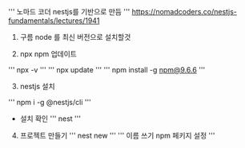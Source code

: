 ''' 노마드 코더 nestjs를 기반으로 만듬 '''
https://nomadcoders.co/nestjs-fundamentals/lectures/1941

1. 구름 node 를 최신 버전으로 설치할것

2. npx npm 업데이트

''' npx -v '''
''' npx update '''
''' npm install -g npm@9.6.6 '''

3. nestjs 설치

''' npm i -g @nestjs/cli '''
- 설치 확인
''' nest '''

4. 프로젝트 만들기 
''' nest new '''
'''  이름 쓰기 npm 페키지 설정 '''